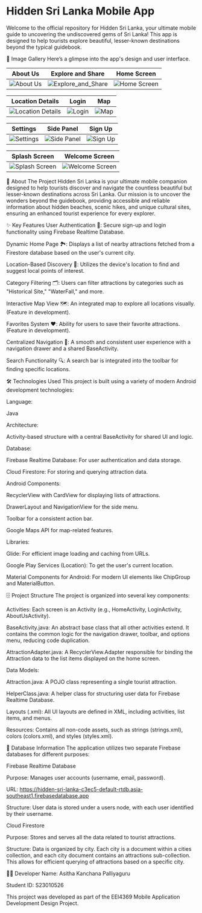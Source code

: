 # Hidden Sri Lanka Mobile App
Welcome to the official repository for Hidden Sri Lanka, your ultimate mobile guide to uncovering the undiscovered gems of Sri Lanka! This app is designed to help tourists explore beautiful, lesser-known destinations beyond the typical guidebook.

🎨 Image Gallery
Here’s a glimpse into the app's design and user interface.

| About Us         | Explore and Share          | Home Screen                    |
|------------------|---------------------------|-------------------------------|
| ![About Us](img-Markdown/About_Us.png) | ![Explore_and_Share](img-Markdown/Explor_and_Shere.png) | ![Home Screen](img-Markdown/Hidden_Sri_Lanka_home_screen.png) |

| Location Details         | Login           | Map                       |
|-------------------------|-----------------|---------------------------|
| ![Location Details](img-Markdown/Location_Details.png) | ![Login](img-Markdown/Login.png) | ![Map](img-Markdown/Map.png) |

| Settings          | Side Panel           | Sign Up                   |
|-------------------|---------------------|---------------------------|
| ![Settings](img-Markdown/Setings.png) | ![Side Panel](img-Markdown/Side_Pnel.png) | ![Sign Up](img-Markdown/SinUp.png) |

| Splash Screen           | Welcome Screen          |
|------------------------|------------------------|
| ![Splash Screen](img-Markdown/Splash_Screen.png) | ![Welcome Screen](img-Markdown/Welcome.png) |


🎯 About The Project
Hidden Sri Lanka is your ultimate mobile companion designed to help tourists discover and navigate the countless beautiful but lesser-known destinations across Sri Lanka. Our mission is to uncover the wonders beyond the guidebook, providing accessible and reliable information about hidden beaches, scenic hikes, and unique cultural sites, ensuring an enhanced tourist experience for every explorer.

✨ Key Features
User Authentication 🔑: Secure sign-up and login functionality using Firebase Realtime Database.

Dynamic Home Page 🏞️: Displays a list of nearby attractions fetched from a Firestore database based on the user's current city.

Location-Based Discovery 📍: Utilizes the device's location to find and suggest local points of interest.

Category Filtering 🗂️: Users can filter attractions by categories such as "Historical Site," "WaterFall," and more.

Interactive Map View 🗺️: An integrated map to explore all locations visually. (Feature in development).

Favorites System ❤️: Ability for users to save their favorite attractions. (Feature in development).

Centralized Navigation 🧭: A smooth and consistent user experience with a navigation drawer and a shared BaseActivity.

Search Functionality 🔍: A search bar is integrated into the toolbar for finding specific locations.

🛠️ Technologies Used
This project is built using a variety of modern Android development technologies:

Language:

Java

Architecture:

Activity-based structure with a central BaseActivity for shared UI and logic.

Database:

Firebase Realtime Database: For user authentication and data storage.

Cloud Firestore: For storing and querying attraction data.

Android Components:

RecyclerView with CardView for displaying lists of attractions.

DrawerLayout and NavigationView for the side menu.

Toolbar for a consistent action bar.

Google Maps API for map-related features.

Libraries:

Glide: For efficient image loading and caching from URLs.

Google Play Services (Location): To get the user's current location.

Material Components for Android: For modern UI elements like ChipGroup and MaterialButton.

🗄️ Project Structure
The project is organized into several key components:

Activities: Each screen is an Activity (e.g., HomeActivity, LoginActivity, AboutUsActivity).

BaseActivity.java: An abstract base class that all other activities extend. It contains the common logic for the navigation drawer, toolbar, and options menu, reducing code duplication.

AttractionAdapter.java: A RecyclerView.Adapter responsible for binding the Attraction data to the list items displayed on the home screen.

Data Models:

Attraction.java: A POJO class representing a single tourist attraction.

HelperClass.java: A helper class for structuring user data for Firebase Realtime Database.

Layouts (.xml): All UI layouts are defined in XML, including activities, list items, and menus.

Resources: Contains all non-code assets, such as strings (strings.xml), colors (colors.xml), and styles (styles.xml).

💾 Database Information
The application utilizes two separate Firebase databases for different purposes:

Firebase Realtime Database

Purpose: Manages user accounts (username, email, password).

URL: https://hidden-sri-lanka-c3ec5-default-rtdb.asia-southeast1.firebasedatabase.app

Structure: User data is stored under a users node, with each user identified by their username.

Cloud Firestore

Purpose: Stores and serves all the data related to tourist attractions.

Structure: Data is organized by city. Each city is a document within a cities collection, and each city document contains an attractions sub-collection. This allows for efficient querying of attractions based on a specific city.

👨‍💻 Developer
Name: Asitha Kanchana Palliyaguru

Student ID: S23010526

This project was developed as part of the EEI4369 Mobile Application Development Design Project.